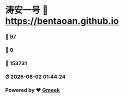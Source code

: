 # 涛安一号 :link: https://bentaoan.github.io 
### :page_facing_up: [97](https://bentaoan.github.io/tag.html) 
### :speech_balloon: 0 
### :hibiscus: 153731 
### :alarm_clock: 2025-08-02 01:44:24 
### Powered by :heart: [Gmeek](https://github.com/Meekdai/Gmeek)
